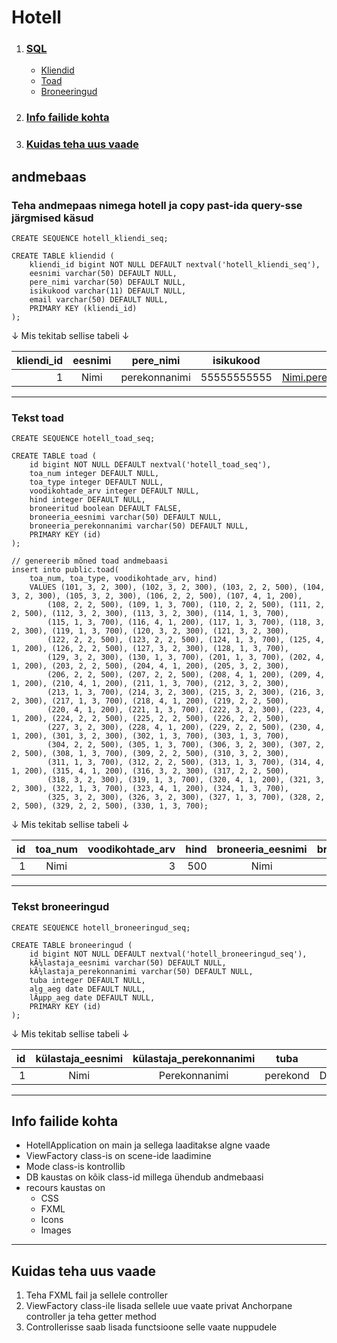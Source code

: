 # Hotell
1. ### [ SQL](https://github.com/KarlJug/hotel/blob/main/README.md#andmebaas)
	- [Kliendid](https://github.com/KarlJug/hotel/blob/main/README.md#teha-andmepaas-nimega-hotell-ja-copy-past-ida-query-sse-j%C3%A4rgmised-k%C3%A4sud)
	- [Toad](https://github.com/KarlJug/hotel/blob/main/README.md#tekst-toad)
	- [Broneeringud](https://github.com/KarlJug/hotel/blob/main/README.md#tekst-broneeringud)
	
2. ### [Info failide kohta](https://github.com/KarlJug/hotel/blob/main/README.md#info-failide-kohta-1)

3. ### [Kuidas teha uus vaade](https://github.com/KarlJug/hotel/blob/main/README.md#kuidas-teha-uus-vaade-1)

## andmebaas

### Teha andmepaas nimega hotell ja copy past-ida query-sse järgmised käsud

```
CREATE SEQUENCE hotell_kliendi_seq;

CREATE TABLE kliendid (
	kliendi_id bigint NOT NULL DEFAULT nextval('hotell_kliendi_seq'),
	eesnimi varchar(50) DEFAULT NULL,
	pere_nimi varchar(50) DEFAULT NULL,
	isikukood varchar(11) DEFAULT NULL,
	email varchar(50) DEFAULT NULL,
	PRIMARY KEY (kliendi_id)
);
```

 &#8595; Mis tekitab sellise tabeli &#8595;

| kliendi_id | eesnimi       | pere_nimi     | isikukood   | email                   |
| ----------:|:-------------:|:-------------:|:-----------:|:-----------------------:|
| 1          | Nimi          | perekonnanimi | 55555555555 | Nimi.perekond@gmail.com |

***

### Tekst toad

```
CREATE SEQUENCE hotell_toad_seq;

CREATE TABLE toad (
	id bigint NOT NULL DEFAULT nextval('hotell_toad_seq'),
	toa_num integer DEFAULT NULL,
	toa_type integer DEFAULT NULL,
	voodikohtade_arv integer DEFAULT NULL,
	hind integer DEFAULT NULL,
	broneeritud boolean DEFAULT FALSE,
	broneeria_eesnimi varchar(50) DEFAULT NULL,
	broneeria_perekonnanimi varchar(50) DEFAULT NULL,
	PRIMARY KEY (id)
);

// genereerib mõned toad andmebaasi
insert into public.toad(
	toa_num, toa_type, voodikohtade_arv, hind)
	VALUES (101, 3, 2, 300), (102, 3, 2, 300), (103, 2, 2, 500), (104, 3, 2, 300), (105, 3, 2, 300), (106, 2, 2, 500), (107, 4, 1, 200),
	    (108, 2, 2, 500), (109, 1, 3, 700), (110, 2, 2, 500), (111, 2, 2, 500), (112, 3, 2, 300), (113, 3, 2, 300), (114, 1, 3, 700),
	    (115, 1, 3, 700), (116, 4, 1, 200), (117, 1, 3, 700), (118, 3, 2, 300), (119, 1, 3, 700), (120, 3, 2, 300), (121, 3, 2, 300),
	    (122, 2, 2, 500), (123, 2, 2, 500), (124, 1, 3, 700), (125, 4, 1, 200), (126, 2, 2, 500), (127, 3, 2, 300), (128, 1, 3, 700),
	    (129, 3, 2, 300), (130, 1, 3, 700), (201, 1, 3, 700), (202, 4, 1, 200), (203, 2, 2, 500), (204, 4, 1, 200), (205, 3, 2, 300),
	    (206, 2, 2, 500), (207, 2, 2, 500), (208, 4, 1, 200), (209, 4, 1, 200), (210, 4, 1, 200), (211, 1, 3, 700), (212, 3, 2, 300),
	    (213, 1, 3, 700), (214, 3, 2, 300), (215, 3, 2, 300), (216, 3, 2, 300), (217, 1, 3, 700), (218, 4, 1, 200), (219, 2, 2, 500),
	    (220, 4, 1, 200), (221, 1, 3, 700), (222, 3, 2, 300), (223, 4, 1, 200), (224, 2, 2, 500), (225, 2, 2, 500), (226, 2, 2, 500),
	    (227, 3, 2, 300), (228, 4, 1, 200), (229, 2, 2, 500), (230, 4, 1, 200), (301, 3, 2, 300), (302, 1, 3, 700), (303, 1, 3, 700),
	    (304, 2, 2, 500), (305, 1, 3, 700), (306, 3, 2, 300), (307, 2, 2, 500), (308, 1, 3, 700), (309, 2, 2, 500), (310, 3, 2, 300),
	    (311, 1, 3, 700), (312, 2, 2, 500), (313, 1, 3, 700), (314, 4, 1, 200), (315, 4, 1, 200), (316, 3, 2, 300), (317, 2, 2, 500),
	    (318, 3, 2, 300), (319, 1, 3, 700), (320, 4, 1, 200), (321, 3, 2, 300), (322, 1, 3, 700), (323, 4, 1, 200), (324, 1, 3, 700),
	    (325, 3, 2, 300), (326, 3, 2, 300), (327, 1, 3, 700), (328, 2, 2, 500), (329, 2, 2, 500), (330, 1, 3, 700);
```

&#8595; Mis tekitab sellise tabeli &#8595;

| id	 | toa_num       | voodikohtade_arv | hind | broneeria_eesnimi | broneeria_perekonnanimi |
| ------:|:-------------:|-----------------:|-----:|:-----------------:|:-----------------------:|
| 1      | Nimi          | 3                | 500  | Nimi	       | Perekonnanimi	         |

***

### Tekst broneeringud

```
CREATE SEQUENCE hotell_broneeringud_seq;

CREATE TABLE broneeringud (
	id bigint NOT NULL DEFAULT nextval('hotell_broneeringud_seq'),
	kÃ¼lastaja_eesnimi varchar(50) DEFAULT NULL,
	kÃ¼lastaja_perekonnanimi varchar(50) DEFAULT NULL,
	tuba integer DEFAULT NULL,
	alg_aeg date DEFAULT NULL,
	lÃµpp_aeg date DEFAULT NULL,
	PRIMARY KEY (id)
);
```
&#8595; Mis tekitab sellise tabeli &#8595;

| id 	 | külastaja_eesnimi | külastaja_perekonnanimi | tuba          | alg_aeg    | lõpp_aeg   |
| ------:|:-----------------:|:-----------------------:|:-------------:|:----------:|:----------:|
| 1      | Nimi              | Perekonnanimi           | perekond      | DD.MM.YYYY | DD.MM.YYYY |

***

## Info failide kohta

- HotellApplication on main ja sellega laaditakse algne vaade
- ViewFactory class-is on scene-ide laadimine
- Mode class-is kontrollib
- DB kaustas on kõik class-id millega ühendub andmebaasi
- recours kaustas on
	- CSS
	- FXML
	- Icons
	- Images

***

## Kuidas teha uus vaade

1. Teha FXML fail ja sellele controller
2. ViewFactory class-ile lisada sellele uue vaate privat Anchorpane controller ja teha getter method
3. Controllerisse saab lisada functsioone selle vaate nuppudele

